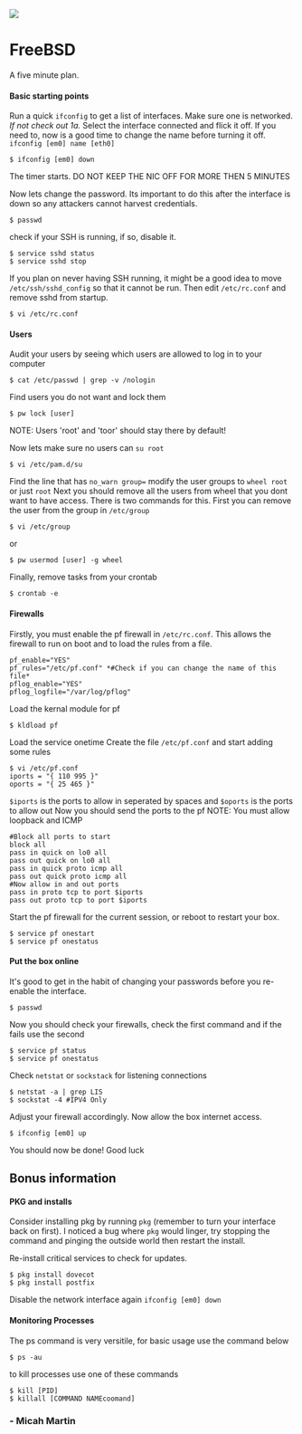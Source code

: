 ![](https://www.freebsd.org/logo/logo-full.png)
# FreeBSD
A five minute plan.

#### Basic starting points
Run a quick `ifconfig` to get a list of interfaces. Make sure one is networked. *If not check out 1a.*
Select the interface connected and flick it off. If you need to, now is a good time to change the name before turning it off. `ifconfig [em0] name [eth0]`

	$ ifconfig [em0] down

The timer starts. DO NOT KEEP THE NIC OFF FOR MORE THEN 5 MINUTES

Now lets change the password. Its important to do this after the interface is down so any attackers cannot harvest credentials.

	$ passwd
	
check if your SSH is running, if so, disable it.

	$ service sshd status
	$ service sshd stop
	
If you plan on never having SSH running, it might be a good idea to move `/etc/ssh/sshd_config` so that it cannot be run. Then edit `/etc/rc.conf` and remove sshd from startup.

	$ vi /etc/rc.conf

#### Users
Audit your users by seeing which users are allowed to log in to your computer

	$ cat /etc/passwd | grep -v /nologin

Find users you do not want and lock them

	$ pw lock [user]

NOTE: Users 'root' and 'toor' should stay there by default!

Now lets make sure no users can `su root`
	
	$ vi /etc/pam.d/su

Find the line that has `no_warn group=` modify the user groups to `wheel root` or just `root`
Next you should remove all the users from wheel that you dont want to have access. There is two commands for this.
First you can remove the user from the group in `/etc/group`
	
	$ vi /etc/group
	
or

	$ pw usermod [user] -g wheel

Finally, remove tasks from your crontab

	$ crontab -e


#### Firewalls

Firstly, you must enable the pf firewall in `/etc/rc.conf`. This allows the firewall to run on boot and to load the rules from a file.

	pf_enable="YES"
	pf_rules="/etc/pf.conf" *#Check if you can change the name of this file*
	pflog_enable="YES"
	pflog_logfile="/var/log/pflog"

Load the kernal module for pf

	$ kldload pf

Load the service onetime
Create the file `/etc/pf.conf` and start adding some rules

	$ vi /etc/pf.conf
	iports = "{ 110 995 }"
	oports = "{ 25 465 }"

`$iports` is the ports to allow in seperated by spaces and `$oports` is the ports to allow out
Now you should send the ports to the pf
NOTE: You must allow loopback and ICMP
	
	#Block all ports to start
	block all
	pass in quick on lo0 all
	pass out quick on lo0 all
	pass in quick proto icmp all
	pass out quick proto icmp all
	#Now allow in and out ports
	pass in proto tcp to port $iports
	pass out proto tcp to port $iports

Start the pf firewall for the current session, or reboot to restart your box.

	$ service pf onestart
	$ service pf onestatus

#### Put the box online
It's good to get in the habit of changing your passwords before you re-enable the interface.

	$ passwd
	
Now you should check your firewalls, check the first command and if the fails use the second

	$ service pf status
	$ service pf onestatus
	
Check `netstat` or `sockstack` for listening connections

	$ netstat -a | grep LIS
	$ sockstat -4 #IPV4 Only
	
Adjust your firewall accordingly.
Now allow the box internet access.

	$ ifconfig [em0] up

You should now be done! Good luck


## Bonus information
#### PKG and installs

Consider installing pkg by running `pkg` (remember to turn your interface back on first). I noticed a bug where `pkg` would linger, try stopping the command and pinging the outside world then restart the install.

Re-install critical services to check for updates.

	$ pkg install dovecot
	$ pkg install postfix
	
Disable the network interface again `ifconfig [em0] down`

#### Monitoring Processes 

The ps command is very versitile, for basic usage use the command below

	$ ps -au
	
to kill processes use one of these commands

	$ kill [PID]
	$ killall [COMMAND NAMEcoomand]
	
### - Micah Martin

